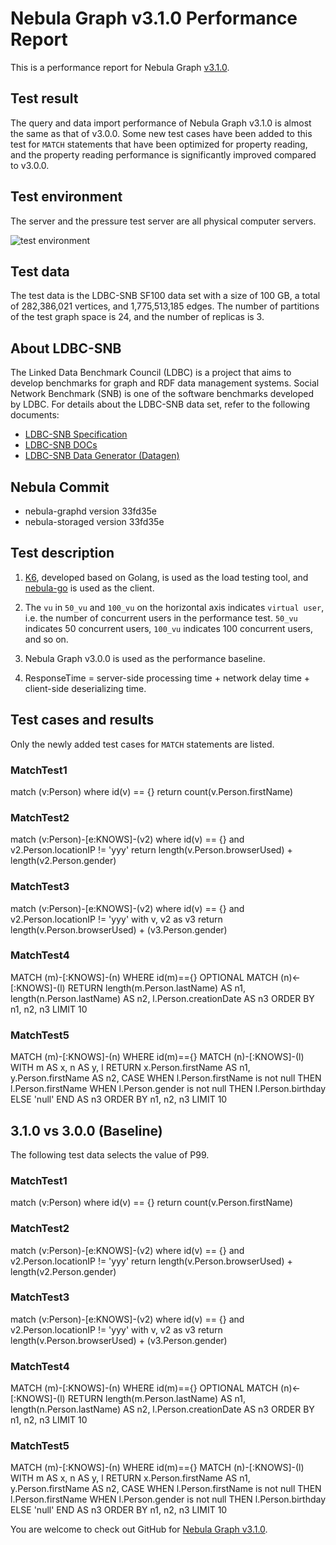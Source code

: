 # Nebula Graph v3.1.0 Performance Report

This is a performance report for Nebula Graph [v3.1.0](https://github.com/vesoft-inc/nebula/tree/release-3.1).

## Test result

The query and data import performance of Nebula Graph v3.1.0 is almost the same as that of v3.0.0. Some new test cases have been added to this test for `MATCH` statements that have been optimized for property reading, and the property reading performance is significantly improved compared to v3.0.0.

## Test environment

The server and the pressure test server are all physical computer servers.

![test environment](https://docs-cdn.nebula-graph.com.cn/figures/image2021-8-23_10-38-55.png)

## Test data

The test data is the LDBC-SNB SF100 data set with a size of 100 GB, a total of 282,386,021 vertices, and 1,775,513,185 edges. The number of partitions of the test graph space is 24, and the number of replicas is 3.

## About LDBC-SNB

The Linked Data Benchmark Council (LDBC) is a project that aims to develop benchmarks for graph and RDF data management systems. Social Network Benchmark (SNB) is one of the software benchmarks developed by LDBC. For details about the LDBC-SNB data set, refer to the following documents:

- [LDBC-SNB Specification](https://ldbcouncil.org/ldbc_snb_docs/ldbc-snb-specification.pdf)
- [LDBC-SNB DOCs](https://github.com/ldbc/ldbc_snb_docs)
- [LDBC-SNB Data Generator (Datagen)](https://github.com/ldbc/ldbc_snb_datagen_spark)

## Nebula Commit

- nebula-graphd version 33fd35e
- nebula-storaged version 33fd35e

## Test description

1. [K6](https://k6.io/), developed based on Golang, is used as the load testing tool, and [nebula-go](https://github.com/vesoft-inc/nebula-go) is used as the client.

2. The `vu` in `50_vu` and `100_vu` on the horizontal axis indicates `virtual user`, i.e. the number of concurrent users in the performance test. `50_vu` indicates 50 concurrent users, `100_vu` indicates 100 concurrent users, and so on.

3. Nebula Graph v3.0.0 is used as the performance baseline.

4. ResponseTime = server-side processing time + network delay time + client-side deserializing time.

## Test cases and results

Only the newly added test cases for `MATCH` statements are listed.

### MatchTest1

match (v:Person) where id(v) == {} return count(v.Person.firstName)

### MatchTest2

match (v:Person)-[e:KNOWS]-(v2) where id(v) == {} and v2.Person.locationIP != 'yyy' return length(v.Person.browserUsed) + length(v2.Person.gender)

### MatchTest3

match (v:Person)-[e:KNOWS]-(v2) where id(v) == {} and v2.Person.locationIP != 'yyy' with v, v2 as v3 return length(v.Person.browserUsed) + (v3.Person.gender)

### MatchTest4

MATCH (m)-[:KNOWS]-(n) WHERE id(m)=={} OPTIONAL MATCH (n)<-[:KNOWS]-(l) RETURN length(m.Person.lastName) AS n1, length(n.Person.lastName) AS n2, l.Person.creationDate AS n3 ORDER BY n1, n2, n3 LIMIT 10

### MatchTest5

MATCH (m)-[:KNOWS]-(n) WHERE id(m)=={} MATCH (n)-[:KNOWS]-(l) WITH m AS x, n AS y, l RETURN x.Person.firstName AS n1, y.Person.firstName AS n2, CASE WHEN l.Person.firstName is not null THEN l.Person.firstName WHEN l.Person.gender is not null THEN l.Person.birthday ELSE 'null' END AS n3 ORDER BY n1, n2, n3 LIMIT 10

## 3.1.0 vs 3.0.0 (Baseline)

The following test data selects the value of P99.

### MatchTest1

match (v:Person) where id(v) == {} return count(v.Person.firstName)

### MatchTest2

match (v:Person)-[e:KNOWS]-(v2) where id(v) == {} and v2.Person.locationIP != 'yyy' return length(v.Person.browserUsed) + length(v2.Person.gender)

### MatchTest3

match (v:Person)-[e:KNOWS]-(v2) where id(v) == {} and v2.Person.locationIP != 'yyy' with v, v2 as v3 return length(v.Person.browserUsed) + (v3.Person.gender)

### MatchTest4

MATCH (m)-[:KNOWS]-(n) WHERE id(m)=={} OPTIONAL MATCH (n)<-[:KNOWS]-(l) RETURN length(m.Person.lastName) AS n1, length(n.Person.lastName) AS n2, l.Person.creationDate AS n3 ORDER BY n1, n2, n3 LIMIT 10

### MatchTest5

MATCH (m)-[:KNOWS]-(n) WHERE id(m)=={} MATCH (n)-[:KNOWS]-(l) WITH m AS x, n AS y, l RETURN x.Person.firstName AS n1, y.Person.firstName AS n2, CASE WHEN l.Person.firstName is not null THEN l.Person.firstName WHEN l.Person.gender is not null THEN l.Person.birthday ELSE 'null' END AS n3 ORDER BY n1, n2, n3 LIMIT 10

You are welcome to check out GitHub for [Nebula Graph v3.1.0](https://github.com/vesoft-inc/nebula/releases/tag/v3.1.0). 
